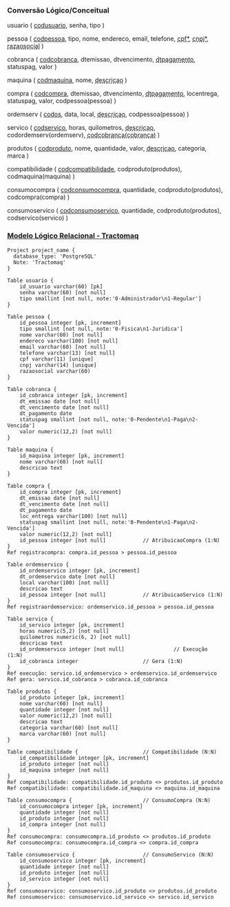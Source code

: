 ### Conversão Lógico/Conceitual

usuario (
    <u>codusuario</u>,
    senha,
    tipo
)

pessoa (
    <u>codpessoa</u>, 
    tipo, 
    nome, 
    endereco, 
    email, 
    telefone,
    <u style="text-decoration: underline dashed;">cpf*</u>,
    <u style="text-decoration: underline dashed;">cnpj*</u>,
    <u style="text-decoration: underline dashed;">razaosocial</u>
)

cobranca (
    <u>codcobranca</u>,
    dtemissao,
    dtvencimento,
    <u style="text-decoration: underline dashed;">dtpagamento</u>,
    statuspag,
    valor
)

maquina (
    <u>codmaquina</u>,
    nome,
    <u style="text-decoration: underline dashed;">descricao</u>
)

compra (
    <u>codcompra</u>,
    dtemissao,
    dtvencimento,
    <u style="text-decoration: underline dashed;">dtpagamento</u>,
    locentrega,
    statuspag,
    valor,
    codpessoa(pessoa)                                                       <!-- AtribuicaoCompra (1:N) -->
)

ordemserv (
    <u>codos</u>,
    data,
    local,
    <u style="text-decoration: underline dashed;">descricao</u>,
    codpessoa(pessoa)                                                       <!-- AtribuicaoServico (1:N) -->
)

servico (
    <u>codservico</u>,
    horas,
    quilometros,
    <u style="text-decoration: underline dashed;">descricao</u>,
    codordemserv(ordemserv),                                                <!-- Execução (1:N) -->
    <u style="text-decoration: underline dashed;">codcobranca(cobranca)</u> <!-- Gera (1:N) -->
)

produtos (
    <u>codproduto</u>,
    nome,
    quantidade,
    valor,
    <u style="text-decoration: underline dashed;">descricao</u>,
    categoria,
    marca
)

compatibilidade (                                                           <!-- Compatibilidade (N:N) -->
    <u>codcompatibilidade</u>,
    codproduto(produtos),
    codmaquina(maquina)
)

consumocompra (                                                             <!-- ConsumoCompra (N:N) -->
    <u>codconsumocompra</u>,
    quantidade,
    codproduto(produtos),
    codcompra(compra)
)

consumoservico (                                                            <!-- ConsumoServico (N:N) -->
    <u>codconsumoservico</u>,
    quantidade,
    codproduto(produtos),
    codservico(servico)
)

### [Modelo Lógico Relacional - Tractomaq](https://dbdiagram.io/d/Tractomaq-6862e705f413ba350896d9cf)

```
Project project_name {
  database_type: 'PostgreSQL'
  Note: 'Tractomaq'
}

Table usuario {
    id_usuario varchar(60) [pk]
    senha varchar(60) [not null]
    tipo smallint [not null, note:'0-Administrador\n1-Regular']
}

Table pessoa {
    id_pessoa integer [pk, increment]
    tipo smallint [not null, note:'0-Fisica\n1-Juridica']
    nome varchar(60) [not null]
    endereco varchar(100) [not null]
    email varchar(60) [not null]
    telefone varchar(13) [not null]
    cpf varchar(11) [unique]
    cnpj varchar(14) [unique]
    razaosocial varchar(60)
}

Table cobranca {
    id_cobranca integer [pk, increment]
    dt_emissao date [not null]
    dt_vencimento date [not null]
    dt_pagamento date
    statuspag smallint [not null, note:'0-Pendente\n1-Paga\n2-Vencida']
    valor numeric(12,2) [not null]
}

Table maquina {
    id_maquina integer [pk, increment]
    nome varchar(60) [not null]
    descricao text
}

Table compra {
    id_compra integer [pk, increment]
    dt_emissao date [not null]
    dt_vencimento date [not null]
    dt_pagamento date
    loc_entrega varchar(100) [not null]
    statuspag smallint [not null, note:'0-Pendente\n1-Paga\n2-Vencida']
    valor numeric(12,2) [not null]
    id_pessoa integer [not null]            // AtribuicaoCompra (1:N)
}
Ref registracompra: compra.id_pessoa > pessoa.id_pessoa

Table ordemservico {
    id_ordemservico integer [pk, increment]
    dt_ordemservico date [not null]
    local varchar(100) [not null]
    descricao text
    id_pessoa integer [not null]            // AtribuicaoServico (1:N)
}
Ref registraordemservico: ordemservico.id_pessoa > pessoa.id_pessoa

Table servico {
    id_servico integer [pk, increment]
    horas numeric(5,2) [not null]
    quilometros numeric(6, 2) [not null]
    descricao text
    id_ordemservico integer [not null]                // Execução (1:N)
    id_cobranca integer                     // Gera (1:N)
}
Ref execução: servico.id_ordemservico > ordemservico.id_ordemservico
Ref gera: servico.id_cobranca > cobranca.id_cobranca

Table produtos {
    id_produto integer [pk, increment]
    nome varchar(60) [not null]
    quantidade integer [not null]
    valor numeric(12,2) [not null]
    descricao text
    categoria varchar(60) [not null]
    marca varchar(60) [not null]
}

Table compatibilidade {                     // Compatibilidade (N:N)
    id_compatibilidade integer [pk, increment]
    id_produto integer [not null]
    id_maquina integer [not null]
}
Ref compatibilidade: compatibilidade.id_produto <> produtos.id_produto
Ref compatibilidade: compatibilidade.id_maquina <> maquina.id_maquina

Table consumocompra {                       // ConsumoCompra (N:N)
    id_consumocompra integer [pk, increment]
    quantidade integer [not null]
    id_produto integer [not null]
    id_compra integer [not null]
}
Ref consumocompra: consumocompra.id_produto <> produtos.id_produto
Ref consumocompra: consumocompra.id_compra <> compra.id_compra

Table consumoservico {                      // ConsumoServico (N:N)
    id_consumoservico integer [pk, increment]
    quantidade integer [not null]
    id_produto integer [not null]
    id_servico integer [not null]
}
Ref consumoservico: consumoservico.id_produto <> produtos.id_produto
Ref consumoservico: consumoservico.id_servico <> servico.id_servico
```
